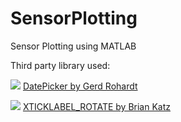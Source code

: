SensorPlotting
==============

Sensor Plotting using MATLAB

Third party library used:

![](http://www.mathworks.com/matlabcentral/fileexchange/screenshots/5380/preview.jpg)
[DatePicker by Gerd Rohardt](http://www.mathworks.com/matlabcentral/fileexchange/31387-datepicker)

![](http://www.mathworks.com/matlabcentral/fileexchange/screenshots/4171/preview.jpg)
[XTICKLABEL_ROTATE by Brian Katz](http://www.mathworks.com/matlabcentral/fileexchange/3486-xticklabel-rotate)